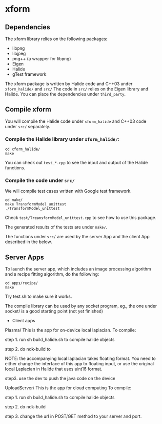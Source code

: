 xform
=====

## Dependencies
The xform library relies on the following packages:

- libpng
- libjpeg
- png++ (a wrapper for libpng)
- Eigen
- Halide
- gTest framework

The xform package is written by Halide code and C++03 under 
```xform_halide/``` and ```src/``` 
The code in ```src/``` relies on the Eigen library and  Halide.
You can place the dependencies under ```third_party```.

## Compile xform

You will compile the Halide code under ```xform_halide``` and C++03 code under ```src/``` separately.

### Compile the Halide library under ```xform_halide/```: 

```
cd xform_halide/ 
make
```

You can check out  ```test_*.cpp``` to see the input and output of the Halide functions.

### Compile the code under ```src/```

We will compile test cases written with Google test framework.

```
cd make/   
make TransformModel_unittest
./TransformModel_unittest
```

Check ```test/TreansformModel_unittest.cpp``` to see how to use this package.

The generated results of the tests are under ```make/```.

The functions under ```src/``` are used by the server App and the client App described in the below.

## Server Apps

To launch the server app, which includes an image processing algorithm and a recipe fitting algorithm, do the following: 

```
cd apps/recipe/
make
```

Try test.sh to make sure it works.

The compile library can be used by any socket program, eg., the one under socket/
is a good starting point (not yet finished)


* Client apps

Plasma/
This is the app for on-device local laplacian.
To compile: 

  step 1. run sh build_halide.sh to compile halide objects

  step 2. do ndk-build to  

  NOTE: the accompanying local laplacian takes floating format.
  You need to either change the interface of this app to floating input, 
  or use the original local Laplacian in Halide that uses uint16 format. 

  step3. use the dev to push the java code on the device  

UploadServer/
This is the app for cloud computing
To compile:

  step 1. run sh build_halide.sh to compile halide objects

  step 2. do ndk-build

  step 3. change the url in POST/GET method to your server and port.
  
